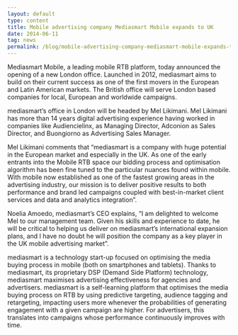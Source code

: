 ```yaml
---
layout: default
type: content
title: Mobile advertising company Mediasmart Mobile expands to UK
date: 2014-06-11
tag: news
permalink: /blog/mobile-advertising-company-mediasmart-mobile-expands-to-uk
---
```


Mediasmart Mobile, a leading mobile RTB platform, today announced the opening of a new London office. Launched in 2012, mediasmart aims to build on their current success as one of the first movers in the European and Latin American markets. The British office will serve London based companies for local, European and worldwide campaigns.

mediasmart&#8217;s office in London will be headed by Mel Likimani. Mel Likimani has more than 14 years digital advertising experience having worked in companies like Audiencielinx, as Managing Director, Adconion as Sales Director, and Buongiorno as Advertising Sales Manager.

Mel Likimani comments that “mediasmart is a company with huge potential in the European market and especially in the UK. As one of the early entrants into the Mobile RTB space our bidding process and optimisation algorithm has been fine tuned to the particular nuances found within mobile. With mobile now established as one of the fastest growing areas in the advertising industry, our mission is to deliver positive results to both performance and brand led campaigns coupled with best-in-market client services and data and analytics integration”.

Noelia Amoedo, mediasmart’s CEO explains, “I am delighted to welcome Mel to our management team. Given his skills and experience to date, he will be critical to helping us deliver on mediasmart’s international expansion plans, and I have no doubt he will position the company as a key player in the UK mobile advertising market”.

mediasmart is a technology start-up focused on optimising the media buying process in mobile (both on smartphones and tablets). Thanks to mediasmart, its proprietary DSP (Demand Side Platform) technology, mediasmart maximises advertising effectiveness for agencies and advertisers. mediasmart is a self-learning platform that optimises the media buying process on RTB by using predictive targeting, audience tagging and retargeting, impacting users more whenever the probabilities of generating engagement with a given campaign are higher. For advertisers, this translates into campaigns whose performance continuously improves with time.
